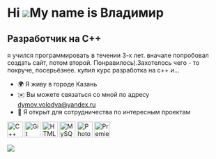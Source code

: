 Hi ![](https://user-images.githubusercontent.com/18350557/176309783-0785949b-9127-417c-8b55-ab5a4333674e.gif)My name is Владимир
================================================================================================================================

Разработчик на С++
------------------

я учился программировать в течении 3-х лет. вначале попробовал создать сайт, потом второй. Понравилось).Захотелось чего - то покруче, посерьёзнее. купил курс разработка на с++ и...

*   🌍 Я живу в городе Казань
*   ✉️ Вы можете связаться со мной по адресу [dymov.volodya@yandex.ru](mailto:dymov.volodya@yandex.ru)
*   🤝 Я открыт для сотрудничества по интересным проектам
<p align="left">
<a href="https://docs.microsoft.com/en-us/cpp/?view=msvc-170" target="_blank" rel="noreferrer"><img src="https://raw.githubusercontent.com/danielcranney/readme-generator/main/public/icons/skills/cplusplus-colored.svg" width="36" height="36" alt="C++" /></a>
<a href="https://git-scm.com/" target="_blank" rel="noreferrer"><img src="https://raw.githubusercontent.com/danielcranney/readme-generator/main/public/icons/skills/git-colored.svg" width="36" height="36" alt="Git" /></a>
<a href="https://developer.mozilla.org/en-US/docs/Glossary/HTML5" target="_blank" rel="noreferrer"><img src="https://raw.githubusercontent.com/danielcranney/readme-generator/main/public/icons/skills/html5-colored.svg" width="36" height="36" alt="HTML5" /></a>
<a href="https://www.mysql.com/" target="_blank" rel="noreferrer"><img src="https://raw.githubusercontent.com/danielcranney/readme-generator/main/public/icons/skills/mysql-colored.svg" width="36" height="36" alt="MySQL" /></a>
<a href="https://www.adobe.com/uk/products/photoshop.html" target="_blank" rel="noreferrer"><img src="https://raw.githubusercontent.com/danielcranney/readme-generator/main/public/icons/skills/photoshop-colored.svg" width="36" height="36" alt="Photoshop" /></a>
<a href="https://www.adobe.com/uk/products/premiere.html" target="_blank" rel="noreferrer"><img src="https://raw.githubusercontent.com/danielcranney/readme-generator/main/public/icons/skills/premierepro-colored.svg" width="36" height="36" alt="Premiere Pro" /></a>
</p>
<a href="https://www.github.com/VovaDym" target="_blank" rel="noreferrer"><img
                  src="https://img.shields.io/github/followers/VovaDym?logo=github&style=for-the-badge&color=22c55e&labelColor=1c1917" /></a>
                    
                  
